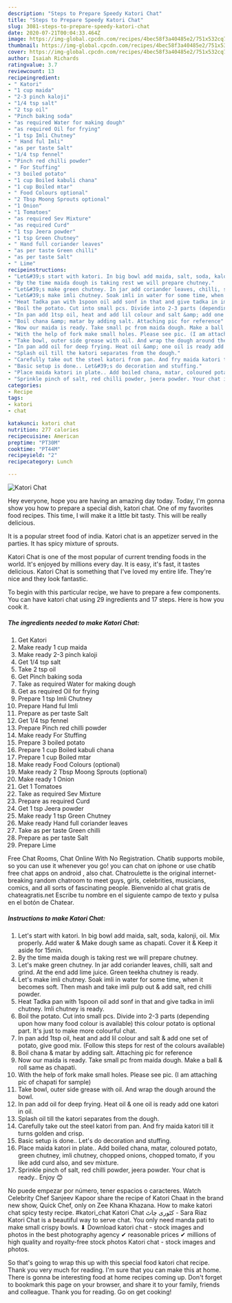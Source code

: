 ```yaml
---
description: "Steps to Prepare Speedy Katori Chat"
title: "Steps to Prepare Speedy Katori Chat"
slug: 3081-steps-to-prepare-speedy-katori-chat
date: 2020-07-21T00:04:33.464Z
image: https://img-global.cpcdn.com/recipes/4bec58f3a40485e2/751x532cq70/katori-chat-recipe-main-photo.jpg
thumbnail: https://img-global.cpcdn.com/recipes/4bec58f3a40485e2/751x532cq70/katori-chat-recipe-main-photo.jpg
cover: https://img-global.cpcdn.com/recipes/4bec58f3a40485e2/751x532cq70/katori-chat-recipe-main-photo.jpg
author: Isaiah Richards
ratingvalue: 3.7
reviewcount: 13
recipeingredient:
- " Katori"
- "1 cup maida"
- "2-3 pinch kaloji"
- "1/4 tsp salt"
- "2 tsp oil"
- "Pinch baking soda"
- "as required Water for making dough"
- "as required Oil for frying"
- "1 tsp Imli Chutney"
- " Hand ful Imli"
- "as per taste Salt"
- "1/4 tsp fennel"
- "Pinch red chilli powder"
- " For Stuffing"
- "3 boiled potato"
- "1 cup Boiled kabuli chana"
- "1 cup Boiled mtar"
- " Food Colours optional"
- "2 Tbsp Moong Sprouts optional"
- "1 Onion"
- "1 Tomatoes"
- "as required Sev Mixture"
- "as required Curd"
- "1 tsp Jeera powder"
- "1 tsp Green Chutney"
- " Hand full coriander leaves"
- "as per taste Green chilli"
- "as per taste Salt"
- " Lime"
recipeinstructions:
- "Let&#39;s start with katori. In big bowl add maida, salt, soda, kalonji, oil. Mix properly. Add water &amp; Make dough same as chapati. Cover it &amp; Keep it aside for 15min."
- "By the time maida dough is taking rest we will prepare chutney."
- "Let&#39;s make green chutney. In jar add coriander leaves, chilli, salt and grind. At the end add lime juice. Green teekha chutney is ready."
- "Let&#39;s make imli chutney. Soak imli in water for some time, when it becomes soft. Then mash and take imli pulp out &amp; add salt, red chilli powder."
- "Heat Tadka pan with 1spoon oil add sonf in that and give tadka in imli chutney. Imli chutney is ready."
- "Boil the potato. Cut into small pcs. Divide into 2-3 parts (depending upon how many food colour is available) this colour potato is optional part. It&#39;s just to make more colourful chat."
- "In pan add 1tsp oil, heat and add lil colour and salt &amp; add one set of potato, give good mix. (Follow this steps for rest of the colours available)"
- "Boil chana &amp; matar by adding salt. Attaching pic for reference"
- "Now our maida is ready. Take small pc from maida dough. Make a ball &amp; roll same as chapati."
- "With the help of fork make small holes. Please see pic. (I am attaching pic of chapati for sample)"
- "Take bowl, outer side grease with oil. And wrap the dough around the bowl."
- "In pan add oil for deep frying. Heat oil &amp; one oil is ready add one katori in oil."
- "Splash oil till the katori separates from the dough."
- "Carefully take out the steel katori from pan. And fry maida katori till it turns golden and crisp."
- "Basic setup is done.. Let&#39;s do decoration and stuffing."
- "Place maida katori in plate.. Add boiled chana, matar, coloured potato, green chutney, imli chutney, chopped onions, chopped tomato, if you like add curd also, and sev mixture."
- "Sprinkle pinch of salt, red chilli powder, jeera powder. Your chat is ready.. Enjoy 😊"
categories:
- Recipe
tags:
- katori
- chat

katakunci: katori chat 
nutrition: 277 calories
recipecuisine: American
preptime: "PT30M"
cooktime: "PT44M"
recipeyield: "2"
recipecategory: Lunch

---
```



![Katori Chat](https://img-global.cpcdn.com/recipes/4bec58f3a40485e2/751x532cq70/katori-chat-recipe-main-photo.jpg)

Hey everyone, hope you are having an amazing day today. Today, I'm gonna show you how to prepare a special dish, katori chat. One of my favorites food recipes. This time, I will make it a little bit tasty. This will be really delicious.

It is a popular street food of india. Katori chat is an appetizer served in the parties. It has spicy mixture of sprouts.

Katori Chat is one of the most popular of current trending foods in the world. It's enjoyed by millions every day. It is easy, it's fast, it tastes delicious. Katori Chat is something that I've loved my entire life. They're nice and they look fantastic.


To begin with this particular recipe, we have to prepare a few components. You can have katori chat using 29 ingredients and 17 steps. Here is how you cook it.

<!--inarticleads1-->

##### The ingredients needed to make Katori Chat:

1. Get  Katori
1. Make ready 1 cup maida
1. Make ready 2-3 pinch kaloji
1. Get 1/4 tsp salt
1. Take 2 tsp oil
1. Get Pinch baking soda
1. Take as required Water for making dough
1. Get as required Oil for frying
1. Prepare 1 tsp Imli Chutney
1. Prepare  Hand ful Imli
1. Prepare as per taste Salt
1. Get 1/4 tsp fennel
1. Prepare Pinch red chilli powder
1. Make ready  For Stuffing
1. Prepare 3 boiled potato
1. Prepare 1 cup Boiled kabuli chana
1. Prepare 1 cup Boiled mtar
1. Make ready  Food Colours (optional)
1. Make ready 2 Tbsp Moong Sprouts (optional)
1. Make ready 1 Onion
1. Get 1 Tomatoes
1. Take as required Sev Mixture
1. Prepare as required Curd
1. Get 1 tsp Jeera powder
1. Make ready 1 tsp Green Chutney
1. Make ready  Hand full coriander leaves
1. Take as per taste Green chilli
1. Prepare as per taste Salt
1. Prepare  Lime


Free Chat Rooms, Chat Online With No Registration. Chatib supports mobile, so you can use it whenever you go! you can chat on iphone or use chatib free chat apps on android , also chat. Chatroulette is the original internet-breaking random chatroom to meet guys, girls, celebrities, musicians, comics, and all sorts of fascinating people. Bienvenido al chat gratis de chateagratis.net Escribe tu nombre en el siguiente campo de texto y pulsa en el botón de Chatear. 

<!--inarticleads2-->

##### Instructions to make Katori Chat:

1. Let&#39;s start with katori. In big bowl add maida, salt, soda, kalonji, oil. Mix properly. Add water &amp; Make dough same as chapati. Cover it &amp; Keep it aside for 15min.
1. By the time maida dough is taking rest we will prepare chutney.
1. Let&#39;s make green chutney. In jar add coriander leaves, chilli, salt and grind. At the end add lime juice. Green teekha chutney is ready.
1. Let&#39;s make imli chutney. Soak imli in water for some time, when it becomes soft. Then mash and take imli pulp out &amp; add salt, red chilli powder.
1. Heat Tadka pan with 1spoon oil add sonf in that and give tadka in imli chutney. Imli chutney is ready.
1. Boil the potato. Cut into small pcs. Divide into 2-3 parts (depending upon how many food colour is available) this colour potato is optional part. It&#39;s just to make more colourful chat.
1. In pan add 1tsp oil, heat and add lil colour and salt &amp; add one set of potato, give good mix. (Follow this steps for rest of the colours available)
1. Boil chana &amp; matar by adding salt. Attaching pic for reference
1. Now our maida is ready. Take small pc from maida dough. Make a ball &amp; roll same as chapati.
1. With the help of fork make small holes. Please see pic. (I am attaching pic of chapati for sample)
1. Take bowl, outer side grease with oil. And wrap the dough around the bowl.
1. In pan add oil for deep frying. Heat oil &amp; one oil is ready add one katori in oil.
1. Splash oil till the katori separates from the dough.
1. Carefully take out the steel katori from pan. And fry maida katori till it turns golden and crisp.
1. Basic setup is done.. Let&#39;s do decoration and stuffing.
1. Place maida katori in plate.. Add boiled chana, matar, coloured potato, green chutney, imli chutney, chopped onions, chopped tomato, if you like add curd also, and sev mixture.
1. Sprinkle pinch of salt, red chilli powder, jeera powder. Your chat is ready.. Enjoy 😊


No puede empezar por número, tener espacios o caracteres. Watch Celebrity Chef Sanjeev Kapoor share the recipe of Katori Chaat in the brand new show, Quick Chef, only on Zee Khana Khazana. How to make katori chat spicy testy recipe. #katori_chat Katori Chat کٹوری چاٹ - Sara Riaz Katori Chat is a beautiful way to serve chat. You only need manda pati to make small crispy bowls. ⬇ Download katori chat - stock images and photos in the best photography agency ✔ reasonable prices ✔ millions of high quality and royalty-free stock photos Katori chat - stock images and photos. 

So that's going to wrap this up with this special food katori chat recipe. Thank you very much for reading. I'm sure that you can make this at home. There is gonna be interesting food at home recipes coming up. Don't forget to bookmark this page on your browser, and share it to your family, friends and colleague. Thank you for reading. Go on get cooking!
